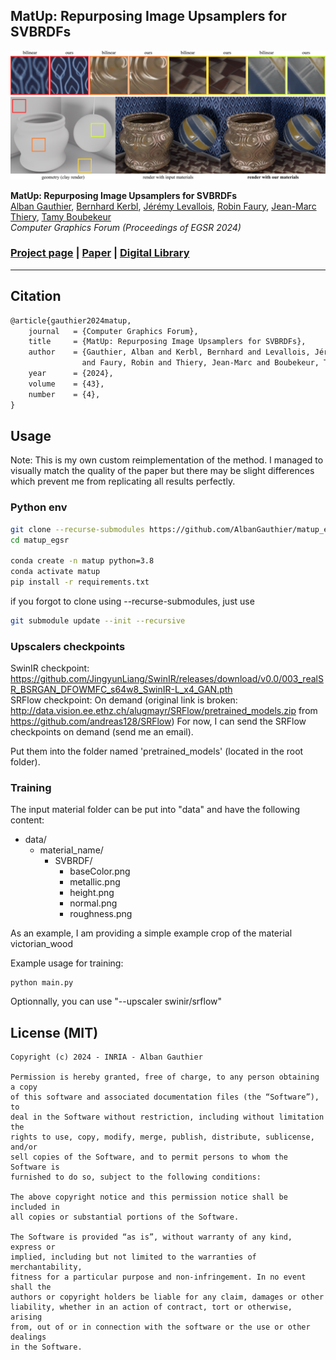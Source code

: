 ## MatUp: Repurposing Image Upsamplers for SVBRDFs

![Teaser image](teaser.png)

**MatUp: Repurposing Image Upsamplers for SVBRDFs**<br>
[Alban Gauthier](https://albangauthier.github.io),
[Bernhard Kerbl](https://snosixtyboo.github.io/), 
[Jérémy Levallois](https://research.adobe.com/person/jeremy-levallois/), 
[Robin Faury](https://research.adobe.com/person/robin-faury/), 
[Jean-Marc Thiery](https://research.adobe.com/person/jean-thiery/), 
[Tamy Boubekeur](https://perso.telecom-paristech.fr/boubek/) <br>
*Computer Graphics Forum (Proceedings of EGSR 2024)* <br>
### [Project page](https://perso.telecom-paristech.fr/boubek/papers/MatUp/) | [Paper](https://perso.telecom-paristech.fr/boubek/papers/MatUp/MatUp.pdf) | [Digital Library](https://diglib.eg.org/handle/10.1111/cgf15151)

---

## Citation
```tex
@article{gauthier2024matup,
    journal   = {Computer Graphics Forum},
    title     = {MatUp: Repurposing Image Upsamplers for SVBRDFs},
    author    = {Gauthier, Alban and Kerbl, Bernhard and Levallois, Jérémy 
                and Faury, Robin and Thiery, Jean-Marc and Boubekeur, Tamy}
    year      = {2024},
    volume    = {43},
    number    = {4},
}
```

## Usage

Note: This is my own custom reimplementation of the method. I managed to visually match the quality of the paper but there may be slight differences which prevent me from replicating all results perfectly.

### Python env

```sh
git clone --recurse-submodules https://github.com/AlbanGauthier/matup_egsr
cd matup_egsr

conda create -n matup python=3.8
conda activate matup
pip install -r requirements.txt
```

if you forgot to clone using --recurse-submodules, just use
```sh
git submodule update --init --recursive
```

### Upscalers checkpoints

SwinIR checkpoint: https://github.com/JingyunLiang/SwinIR/releases/download/v0.0/003_realSR_BSRGAN_DFOWMFC_s64w8_SwinIR-L_x4_GAN.pth  
SRFlow checkpoint: On demand (original link is broken: http://data.vision.ee.ethz.ch/alugmayr/SRFlow/pretrained_models.zip from https://github.com/andreas128/SRFlow)
For now, I can send the SRFlow checkpoints on demand (send me an email).

Put them into the folder named 'pretrained_models' (located in the root folder).

### Training

The input material folder can be put into "data" and have the following content:

- data/
    - material_name/
        - SVBRDF/
            - baseColor.png
            - metallic.png
            - height.png
            - normal.png
            - roughness.png

As an example, I am providing a simple example crop of the material victorian_wood

Example usage for training:

```
python main.py
```

Optionnally, you can use "--upscaler swinir/srflow"

## License (MIT)

```
Copyright (c) 2024 - INRIA - Alban Gauthier

Permission is hereby granted, free of charge, to any person obtaining a copy
of this software and associated documentation files (the “Software”), to
deal in the Software without restriction, including without limitation the
rights to use, copy, modify, merge, publish, distribute, sublicense, and/or
sell copies of the Software, and to permit persons to whom the Software is
furnished to do so, subject to the following conditions:

The above copyright notice and this permission notice shall be included in
all copies or substantial portions of the Software.

The Software is provided “as is”, without warranty of any kind, express or
implied, including but not limited to the warranties of merchantability,
fitness for a particular purpose and non-infringement. In no event shall the
authors or copyright holders be liable for any claim, damages or other
liability, whether in an action of contract, tort or otherwise, arising
from, out of or in connection with the software or the use or other dealings
in the Software.
```
